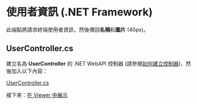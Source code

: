 # 使用者資訊 (.NET Framework)

此端點將請求終端使用者資訊，然後傳回**名稱**和**圖片** (40px)。

## UserController.cs

建立名為 **UserController** 的 .NET WebAPI 控制器 (請參閱[如何建立控制器](/zh-TW/environment/setup/net_controller))，然後加入以下內容：

[UserController.cs](_snippets/viewhubmodels/net/UserController.cs ':include :type=code csharp')

接下來：[在 Viewer 中展示](/zh-TW/viewer/3legged/readme)